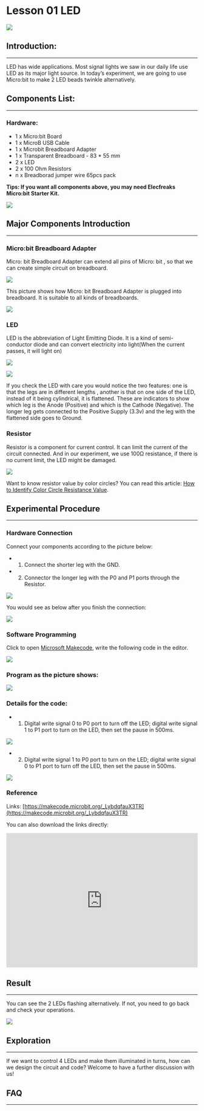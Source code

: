 # Lesson 01 LED 

 ![](./images/GMzHtFZ.jpg)

## Introduction:

---
LED has wide applications. Most signal lights we saw in our daily life use LED as its major light source. In today’s experiment, we are going to use Micro:bit to make 2 LED beads twinkle alternatively.

## Components List:

---
### Hardware:

- 1 x Micro:bit Board
- 1 x MicroB USB Cable
- 1 x Microbit Breadboard Adapter
- 1 x Transparent Breadboard - 83 * 55 mm
- 2 x LED
- 2 x 100 Ohm Resistors
- n x Breadborad jumper wire 65pcs pack

****Tips: If you want all components above, you may need Elecfreaks Micro:bit Starter Kit.****

![](./images/W4tseua.jpg)

## Major Components Introduction
---
### Micro:bit Breadboard Adapter

Micro: bit Breadboard Adapter can extend all pins of Micro: bit , so that we can create simple circuit on breadboard.

![](./images/dq75zKC.jpg)

This picture shows how Micro: bit Breadboard Adapter is plugged into breadboard. It is suitable to all kinds of breadboards.

![](./images/3DHC6U8.jpg)

### LED
LED is the abbreviation of Light Emitting Diode. It is a kind of semi-conductor diode and can convert electricity into light(When the current passes, it will light on)

![](./images/gDwJTlH.jpg)

![](./images/t8e1q6X.jpg)

If you check the LED with care you would notice the two features: one is that the legs are in different lengths , another is that on one side of the LED, instead of it being cylindrical, it is flattened. These are indicators to show which leg is the Anode (Positive) and which is the Cathode (Negative). The longer leg gets connected to the Positive Supply (3.3v) and the leg with the flattened side goes to Ground.

### Resistor
Resistor is a component for current control. It can limit the current of the circuit connected. And in our experiment, we use 100Ω resistance, if there is no current limit, the LED might be damaged.

![](./images/WS9Fk9x.jpg)

Want to know resistor value by color circles? You can read this article: 
[How to Identify Color Circle Resistance Value](https://www.elecfreaks.com/9158.html).

## Experimental Procedure
---

### Hardware Connection

Connect your components according to the picture below: 

- 1. Connect the shorter leg with the GND.
- 2. Connector the longer leg with the P0 and P1 ports through the Resistor.

![](./images/6JA8ooG.jpg)

You would see as  below after you finish the connection: 

![](./images/ZEP7gfe.jpg)

### Software Programming

Click to open [Microsoft Makecode](https://makecode.microbit.org/), write the following code in the editor.

![](./images/JHZUvh2.png)

### Program as the picture shows:

![](./images/qI96YEM.png)

###  Details for the code:
- 1. Digital write signal 0 to P0 port to turn off the LED; digital write signal 1 to P1 port to turn on the LED,  then set the pause in 500ms.

![](./images/CRTiOq3.png)

- 2. Digital write signal 1 to P0 port to turn on the LED; digital write signal 0 to P1 port to turn off the LED,  then set the pause in 500ms.

![](./images/xP8o5Xk.png)

### Reference
Links: [https://makecode.microbit.org/_LybdqfauX3TR](https://makecode.microbit.org/_LybdqfauX3TR)

You can also download the links directly:

<div style="position:relative;height:0;padding-bottom:70%;overflow:hidden;"><iframe style="position:absolute;top:0;left:0;width:100%;height:100%;" src="https://makecode.microbit.org/#pub:_LybdqfauX3TR" frameborder="0" sandbox="allow-popups allow-forms allow-scripts allow-same-origin"></iframe></div>  

## Result
---
You can see the  2 LEDs flashing alternatively. If not, you need to go back and check your operations.

![](./images/xvYjvaQ.gif)


## Exploration
---
If we want to control 4 LEDs and make them illuminated in turns, how can we design the circuit and code?  Welcome to have a further discussion with us!

## FAQ
---
     


